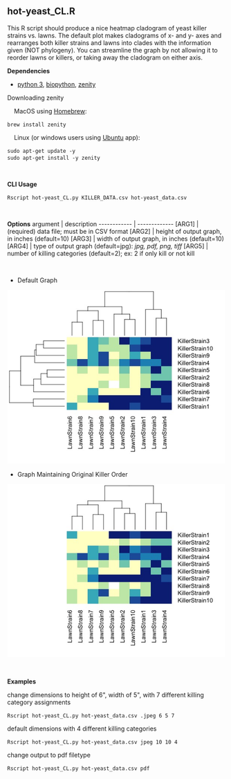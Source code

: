 hot-yeast_CL.R
------------------
This R script should produce a nice heatmap cladogram of yeast killer strains vs. lawns. The default plot makes cladograms of x- and y- axes and rearranges both killer strains and lawns into clades with the information given (NOT phylogeny). You can streamline the graph by not allowing it to reorder lawns or killers, or taking away the cladogram on either axis. 

<b>Dependencies</b>
* [python 3](https://www.python.org/downloads/), [biopython](https://biopython.org/), [zenity](https://linuxconfig.org/how-to-use-graphical-widgets-in-bash-scripts-with-zenity)

Downloading zenity

&nbsp;&nbsp;&nbsp;&nbsp;MacOS using [Homebrew](https://formulae.brew.sh/formula/zenity):
```
brew install zenity
```
&nbsp;&nbsp;&nbsp;&nbsp;Linux (or windows users using [Ubuntu](https://zoomadmin.com/HowToInstall/UbuntuPackage/zenity) app):
```
sudo apt-get update -y
sudo apt-get install -y zenity
```
<p>&nbsp;</p>

<b>CLI Usage</b>
```
Rscript hot-yeast_CL.py KILLER_DATA.csv hot-yeast_data.csv
```
<p>&nbsp;</p>

<b>Options</b>
argument | description
------------ | -------------
[ARG1]	| (required) data file; must be in CSV format 
[ARG2]	| height of output graph, in inches (default=10)
[ARG3]	| width of output graph, in inches (default=10)
[ARG4]	| type of output graph (default=jpg): <i>jpg, pdf, png, tiff</i>
[ARG5]	| number of killing categories (default=2); ex: 2 if only kill or not kill


<p>&nbsp;</p>

* Default Graph

![heatmap_cladogram_default.jpeg](https://raw.githubusercontent.com/amcrabtree/hot-yeast/master/images/heatmap_cladogram_default.jpeg)

* Graph Maintaining Original Killer Order

![heatmap_cladogram_ordered.jpeg](https://raw.githubusercontent.com/amcrabtree/hot-yeast/master/images/heatmap_cladogram_ordered.jpeg)
<p>&nbsp;</p>

<b>Examples</b>

change dimensions to height of 6", width of 5", with 7 different killing category assignments
```
Rscript hot-yeast_CL.py hot-yeast_data.csv .jpeg 6 5 7
```

default dimensions with 4 different killing categories
```
Rscript hot-yeast_CL.py hot-yeast_data.csv jpeg 10 10 4
```

change output to pdf filetype
```
Rscript hot-yeast_CL.py hot-yeast_data.csv pdf
```
